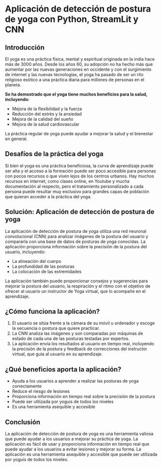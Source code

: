 # Aplicación de detección de postura de yoga con Python, StreamLit y CNN

## Introducción

El yoga es una práctica física, mental y espiritual originada en la india hace más de 3000 años. Desde los años 60, su adopción no ha hecho más que aumentar por las nuevas generaciones en occidente y con el surgimiento de internet y las nuevas tecnologías, el yoga ha pasado de ser un rito religioso exótico a una práctica diaria para millones de personas en el planeta.

**Se ha demostrado que el yoga tiene muchos beneficios para la salud, incluyendo:**

- Mejora de la flexibilidad y la fuerza
- Reducción del estrés y la ansiedad
- Mejora de la calidad del sueño
- Mejora de la salud cardiovascular

La práctica regular de yoga puede ayudar a mejorar la salud y el bienestar en general.

## Desafíos de la práctica del yoga

Si bien el yoga es una práctica beneficiosa, la curva de aprendizaje puede ser alta y el acceso a la formación puede ser poco accesible para personas con pocos recursos o que viven lejos de los centros urbanos. Hay muchos recursos en internet, como clases online, en Youtube y mucha documentación al respecto, pero el tratamiento personalizado a cada persona puede resultar muy exclusivo para grandes capas de población que quieran acceder a la práctica del yoga.

## Solución: Aplicación de detección de postura de yoga

La aplicación de detección de postura de yoga utiliza una red neuronal convolucional (CNN) para analizar imágenes de la postura del usuario y compararla con una base de datos de posturas de yoga conocidas. La aplicación proporciona información sobre la precisión de la postura del usuario, incluyendo:
- La alineación del cuerpo
- La profundidad de las posturas
- La colocación de las extremidades

La aplicación también puede proporcionar consejos y sugerencias para mejorar la postura del usuario, la respiración y el ritmo con el objetivo de ofrecer al usuario un instructor de Yoga virtual, que lo acompañe en el aprendizaje.

## ¿Cómo funciona la aplicación?

1. El usuario se sitúa frente a la cámara de su móvil u ordenador y escoge la secuencia o postura que quiere practicar.
2. La CNN analiza las imágenes y son comparadas por máquinas de estado de cada una de las posturas testadas por expertos.
3. La aplicación envía los resultados al usuario en tiempo real, incluyendo la precisión de la postura y feedback de correcciones del instructor virtual, que guía al usuario en su aprendizaje. 

## ¿Qué beneficios aporta la aplicación?

- Ayuda a los usuarios a aprender a realizar las posturas de yoga correctamente
- Reduce el riesgo de lesiones
- Proporciona información en tiempo real sobre la precisión de la postura
- Puede ser utilizada por yoguis de todos los niveles
- Es una herramienta asequible y accesible

## Conclusión

La aplicación de detección de postura de yoga es una herramienta valiosa que puede ayudar a los usuarios a mejorar su práctica de yoga. La aplicación es fácil de usar y proporciona información en tiempo real que puede ayudar a los usuarios a evitar lesiones y mejorar su forma. La aplicación es una herramienta asequible y accesible que puede ser utilizada por yoguis de todos los niveles.
